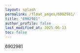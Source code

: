 ```yaml
---
layout: splash
permalink: /float_pages/6902981/
title: "6902981"
author_profile: false
last_modified_at: 2025-06-13
toc: false
---
```

 
6902981
